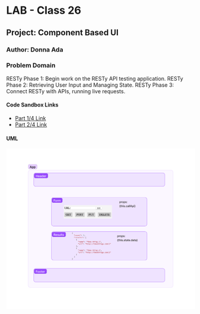 # LAB - Class 26

## Project: Component Based UI

### Author: Donna Ada

### Problem Domain  

RESTy Phase 1: Begin work on the RESTy API testing application.
RESTy Phase 2: Retrieving User Input and Managing State.
RESTy Phase 3: Connect RESTy with APIs, running live requests.

#### Code Sandbox Links

- [Part 1/4 Link](https://codesandbox.io/p/github/donnaada/resty/base?workspaceId=ce71875d-ef6e-4f5c-a373-7db91650ae14)
- [Part 2/4 Link](https://codesandbox.io/p/github/donnaada/resty/state?workspaceId=ce71875d-ef6e-4f5c-a373-7db91650ae14)

#### UML

![Image of UML](./assets/uml.png)
